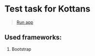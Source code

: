Test task for Kottans
============

> [Run app](http://martynenko-e.github.io/)

Used frameworks:
------------
 1. Bootstrap

